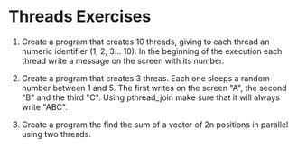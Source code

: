 # Threads Exercises

1. Create a program that creates 10 threads, giving to each thread an numeric 
identifier (1, 2, 3... 10). In the beginning of the execution each thread write 
a message on the screen with its number.

2. Create a program that creates 3 threas. Each one sleeps a random number 
between 1 and 5. The first writes on the screen "A", the second "B" and the 
third "C". Using pthread_join make sure that it will always write "ABC".

3. Create a program the find the sum of a vector of 2n positions in parallel 
using two threads.
